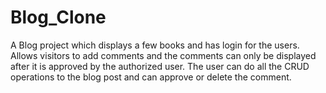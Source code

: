 # Blog_Clone
A Blog project which displays a few books and has login for the users.
Allows visitors to add comments and the comments can only be displayed after it is approved by the authorized user.
The user can do all the CRUD operations to the blog post and can approve or delete the comment.
